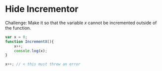 # Hide Incrementor

Challenge:
Make it so that the variable _x_ cannot be incremented outside of the function.

```javascript
var x = 0;
function IncrementX(){
    x++;
    console.log(x);
}

x++; // < this must throw an error
```
